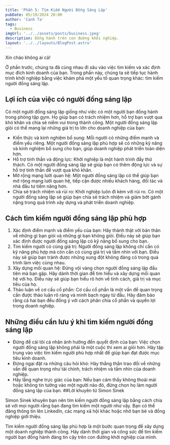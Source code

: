 ```yaml
---
title: 'Phần 5: Tìm Kiếm Người Đồng Sáng Lập'
pubDate: 05/19/2024 20:00
author: 'Canh Ta'
tags:
  - Business
imgUrl: '../../assets/posts/business.jpeg'
description: Đồng hành trên con đường khởi nghiệp.
layout: '../../layouts/BlogPost.astro'
---
```


Xin chào không ai cả!

Ở phần trước, chúng ta đã cùng nhau đi sâu vào việc tìm kiếm và xác định mục đích kinh doanh của bạn. Trong phần này, chúng ta sẽ tiếp tục hành trình khởi nghiệp bằng việc khám phá một yếu tố quan trọng khác: tìm kiếm người đồng sáng lập.

## Lợi ích của việc có người đồng sáng lập

Có một người đồng sáng lập giống như việc có một người bạn đồng hành trong phòng tập gym. Họ giúp bạn có trách nhiệm hơn, hỗ trợ bạn vượt qua khó khăn và chia sẻ niềm vui trong thành công. Một người đồng sáng lập giỏi có thể mang lại những giá trị to lớn cho doanh nghiệp của bạn:

- Kiến thức và kinh nghiệm bổ sung: Mỗi người có những điểm mạnh và điểm yếu riêng. Một người đồng sáng lập phù hợp sẽ có những kỹ năng và kinh nghiệm bổ sung cho bạn, giúp doanh nghiệp phát triển toàn diện hơn.
- Hỗ trợ tinh thần và động lực: Khởi nghiệp là một hành trình đầy thử thách. Có một người đồng sáng lập sẽ giúp bạn có thêm động lực và sự hỗ trợ tinh thần để vượt qua khó khăn.
- Mở rộng mạng lưới quan hệ: Một người đồng sáng lập có thể giúp bạn mở rộng mạng lưới quan hệ, tiếp cận được nhiều khách hàng, đối tác và nhà đầu tư tiềm năng hơn.
- Chia sẻ trách nhiệm và rủi ro: Khởi nghiệp luôn đi kèm với rủi ro. Có một người đồng sáng lập sẽ giúp bạn chia sẻ trách nhiệm và giảm bớt gánh nặng trong quá trình xây dựng và phát triển doanh nghiệp.

## Cách tìm kiếm người đồng sáng lập phù hợp

1. Xác định điểm mạnh và điểm yếu của bạn: Hãy thành thật với bản thân về những gì bạn giỏi và những gì bạn không giỏi. Điều này sẽ giúp bạn xác định được người đồng sáng lập có kỹ năng bổ sung cho bạn.
2. Tìm kiếm người có cùng giá trị: Người đồng sáng lập không chỉ cần có kỹ năng phù hợp mà còn cần có cùng giá trị và tầm nhìn với bạn. Điều này sẽ giúp bạn tránh được những xung đột không đáng có trong quá trình làm việc cùng nhau.
3. Xây dựng mối quan hệ: Đừng vội vàng chọn người đồng sáng lập đầu tiên mà bạn gặp. Hãy dành thời gian để tìm hiểu và xây dựng mối quan hệ với họ. Điều này sẽ giúp bạn hiểu rõ hơn về tính cách, giá trị và mục tiêu của họ.
4. Thảo luận về cơ cấu cổ phần: Cơ cấu cổ phần là một vấn đề quan trọng cần được thảo luận rõ ràng và minh bạch ngay từ đầu. Hãy đảm bảo rằng cả hai bạn đều đồng ý với cách phân chia cổ phần và quyền lợi trong doanh nghiệp.

## Những điều cần lưu ý khi tìm kiếm người đồng sáng lập

- Đừng để cái tôi cá nhân ảnh hưởng đến quyết định của bạn: Việc chọn người đồng sáng lập không phải là một cuộc thi xem ai giỏi hơn. Hãy tập trung vào việc tìm kiếm người phù hợp nhất để giúp bạn đạt được mục tiêu kinh doanh.
- Đừng ngại đặt ra những câu hỏi khó: Hãy thẳng thắn trao đổi về những vấn đề quan trọng như tài chính, trách nhiệm và tầm nhìn của doanh nghiệp.
- Hãy lắng nghe trực giác của bạn: Nếu bạn cảm thấy không thoải mái hoặc không tin tưởng vào một người nào đó, đừng chọn họ làm người đồng sáng lập của bạn.
  ##Lời khuyên từ Simon Sinek

Simon Sinek khuyên bạn nên tìm kiếm người đồng sáng lập bằng cách chia sẻ với mọi người rằng bạn đang tìm kiếm một người như vậy. Bạn có thể đăng thông tin lên LinkedIn, các mạng xã hội khác hoặc nhờ bạn bè và đồng nghiệp giới thiệu.

Tìm kiếm người đồng sáng lập phù hợp là một bước quan trọng để xây dựng một doanh nghiệp thành công. Hãy dành thời gian và công sức để tìm kiếm người bạn đồng hành đáng tin cậy trên con đường khởi nghiệp của mình.
